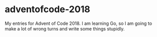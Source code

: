 # adventofcode-2018
My entries for Advent of Code 2018. I am learning Go, so I am going to make a lot of wrong turns and write some things stupidly.